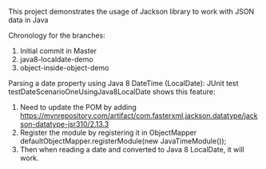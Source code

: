 This project demonstrates the usage of Jackson library to work with JSON data in Java

Chronology for the branches:
1. Initial commit in Master
2. java8-localdate-demo
3. object-inside-object-demo

Parsing a date property using Java 8 DateTime (LocalDate):
JUnit test testDateScenarioOneUsingJava8LocalDate shows this feature:
1. Need to update the POM by adding https://mvnrepository.com/artifact/com.fasterxml.jackson.datatype/jackson-datatype-jsr310/2.13.3
2. Register the module by registering it in ObjectMapper defaultObjectMapper.registerModule(new JavaTimeModule());
3. Then when reading a date and converted to Java 8 LocalDate, it will work.